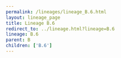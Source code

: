 ```yaml
---
permalink: /lineages/lineage_B.6.html
layout: lineage_page
title: Lineage B.6
redirect_to: ../lineage.html?lineage=B.6
lineage: B.6
parent: B
children: ['B.6']
---
```

